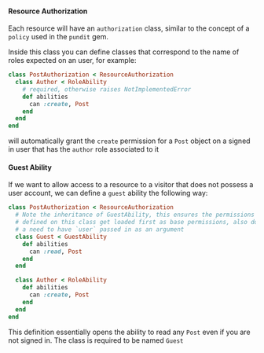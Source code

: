 #### Resource Authorization

Each resource will have an `authorization` class, similar to the concept of a `policy`
used in the `pundit` gem.

Inside this class you can define classes that correspond to the name of roles expected on an user, for example:

```ruby
class PostAuthorization < ResourceAuthorization
  class Author < RoleAbility
    # required, otherwise raises NotImplementedError
    def abilities
      can :create, Post
    end
  end
end
```
will automatically grant the `create` permission for a `Post` object on a signed in user
that has the `author` role associated to it

#### Guest Ability

If we want to allow access to a resource to a visitor that does not possess a user account, we can define
a `guest` ability the following way:

```ruby
class PostAuthorization < ResourceAuthorization
  # Note the inheritance of GuestAbility, this ensures the permissions
  # defined on this class get loaded first as base permissions, also does not have
  # a need to have `user` passed in as an argument
  class Guest < GuestAbility
    def abilities
      can :read, Post
    end
  end

  class Author < RoleAbility
    def abilities
      can :create, Post
    end
  end
end
```

This definition essentially opens the ability to read any `Post` even if you are not signed in.
The class is required to be named `Guest`
